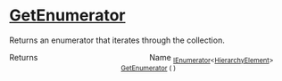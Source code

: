 # [GetEnumerator](./HierarchyElement-100664016.md)

Returns an enumerator that iterates through the collection.

Returns<img width=200/>Name
<sub>[IEnumerator](https://docs.microsoft.com/en-us/dotnet/api/System.Collections.Generic.IEnumerator-1)\<[HierarchyElement](./../HierarchyElement.md)></sub><img width=200/><sub>[GetEnumerator](./HierarchyElement-100664016.md) (  )</sub><br>



